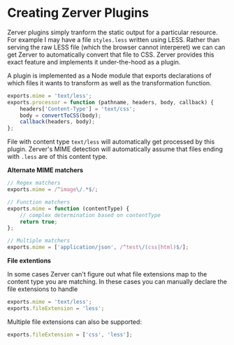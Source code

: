 Creating Zerver Plugins
=======================

Zerver plugins simply tranform the static output for a particular resource. For example I may have a file `styles.less` written using LESS. Rather than serving the raw LESS file (which the browser cannot interperet) we can can get Zerver to automatically convert that file to CSS. Zerver provides this exact feature and implements it under-the-hood as a plugin.

A plugin is implemented as a Node module that exports declarations of which files it wants to transform as well as the transformation function.

```js
exports.mime = 'text/less';
exports.processor = function (pathname, headers, body, callback) {
    headers['Content-Type'] = 'text/css';
    body = convertToCSS(body);
    callback(headers, body);
};
```

File with content type `text/less` will automatically get processed by this plugin. Zerver's MIME detection will automatically assume that files ending with `.less` are of this content type.

**Alternate MIME matchers**

```js
// Regex matchers
exports.mime = /^image\/.*$/;
```

```js
// Function matchers
exports.mime = function (contentType) {
    // complex determination based on contentType
    return true;
};
```

```js
// Multiple matchers
exports.mime = ['application/json', /^test\/(css|html)$/];
```

**File extentions**

In some cases Zerver can't figure out what file extensions map to the content type you are matching. In these cases you can manually declare the file extensions to handle

```js
exports.mime = 'text/less';
exports.fileExtension = 'less';
```

Multiple file extensions can also be supported:

```js
exports.fileExtension = ['css', 'less'];
```
